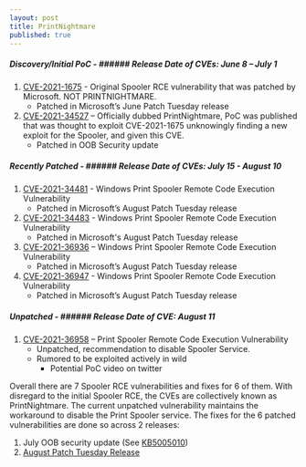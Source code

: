 ```yaml
---
layout: post
title: PrintNightmare
published: true
---
```


#####  Discovery/Initial PoC - ######  Release Date of CVEs: June 8 – July 1
 
1. [CVE-2021-1675](https://msrc.microsoft.com/update-guide/vulnerability/CVE-2021-1675) - Original Spooler RCE vulnerability that was patched by Microsoft. NOT PRINTNIGHTMARE.
    - Patched in Microsoft’s June Patch Tuesday release
2. [CVE-2021-34527](https://msrc.microsoft.com/update-guide/vulnerability/CVE-2021-34527) – Officially dubbed PrintNightmare, PoC was published that was thought to exploit CVE-2021-1675 unknowingly finding a new exploit for the Spooler, and given this CVE.
    - Patched in OOB Security update
 
#####  Recently Patched - ######  Release Date of CVEs: July 15 - August 10
 
1. [CVE-2021-34481](https://msrc.microsoft.com/update-guide/vulnerability/CVE-2021-34481) - Windows Print Spooler Remote Code Execution Vulnerability 
    - Patched in Microsoft’s August Patch Tuesday release
2. [CVE-2021-34483](https://msrc.microsoft.com/update-guide/vulnerability/CVE-2021-34483) - Windows Print Spooler Remote Code Execution Vulnerability 
    - Patched in Microsoft's August Patch Tuesday release
3. [CVE-2021-36936](https://msrc.microsoft.com/update-guide/vulnerability/CVE-2021-36936) – Windows Print Spooler Remote Code Execution Vulnerability 
    - Patched in Microsoft’s August Patch Tuesday release
4. [CVE-2021-36947](https://msrc.microsoft.com/update-guide/vulnerability/CVE-2021-36947) - Windows Print Spooler Remote Code Execution Vulnerability 
    - Patched in Microsoft’s August Patch Tuesday release
 
#####  Unpatched - ######  Release Date of CVE: August 11
 
1. [CVE-2021-36958](https://www.google.com/search?client=safari&rls=en&q=CVE-2021-36958&ie=UTF-8&oe=UTF-8) – Print Spooler Remote Code Execution Vulnerability 
    - Unpatched, recommendation to disable Spooler Service.
    - Rumored to be exploited actively in wild
        - Potential PoC video on twitter
 
 
Overall there are 7 Spooler RCE vulnerabilities and fixes for 6 of them. With disregard to the initial Spooler RCE, the CVEs are collectively known as PrintNightmare. The current unpatched vulnerability maintains the workaround to disable the Print Spooler service. The fixes for the 6 patched vulnerabilities are done so across 2 releases:

1. July OOB security update (See [KB5005010](https://support.microsoft.com/en-us/topic/kb5005010-restricting-installation-of-new-printer-drivers-after-applying-the-july-6-2021-updates-31b91c02-05bc-4ada-a7ea-183b129578a7))
2. [August Patch Tuesday Release](https://msrc.microsoft.com/update-guide/releaseNote/2021-Aug)
